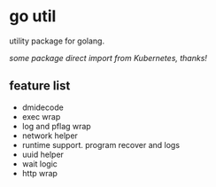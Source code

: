 # go util

utility package for golang.

*some package direct import from Kubernetes, thanks!*

## feature list

- dmidecode
- exec wrap
- log and pflag wrap
- network helper
- runtime support. program recover and logs
- uuid helper
- wait logic
- http wrap